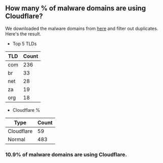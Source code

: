 ## How many % of malware domains are using Cloudflare?


We downloaded the malware domains from [here](https://urlhaus.abuse.ch) and filter out duplicates.
Here's the result.


[//]: # (start replacement)


- Top 5 TLDs

| TLD | Count |
| --- | --- |
| com | 236 |
| br | 33 |
| net | 28 |
| za | 19 |
| org | 18 |


- Cloudflare %

| Type | Count |
| --- | --- |
| Cloudflare | 59 |
| Normal | 483 |


### 10.9% of malware domains are using Cloudflare.
